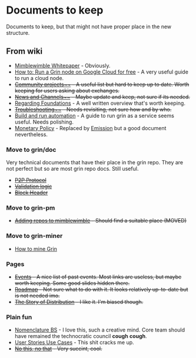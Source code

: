 # Documents to keep

Documents to keep, but that might not have proper place in the new structure.

## From wiki

- [Mimblewimble Whitepaper](https://github.com/mimblewimble/docs/wiki/MimbleWimble-Origin) - Obviously.
- [How to: Run a Grin node on Google Cloud for free](https://github.com/mimblewimble/docs/wiki/How-to%3A-Run-a-Grin-node-on-Google-Cloud-for-free) - A very useful guide to run a cloud node.
- ~~[Community projects~~](https://github.com/mimblewimble/docs/wiki/Community-projects) - A useful list but hard to keep up to date. Worth keeping for users asking about exchanges.~~
- ~~[News and Channels~~](https://github.com/mimblewimble/docs/wiki/News-and-Channels) - Maybe update and keep, not sure if its needed.~~
- [Regarding Foundations](https://github.com/mimblewimble/docs/wiki/Regarding-Foundations) - A well written overview that's worth keeping.
- ~~[Troubleshooting~~](https://github.com/mimblewimble/docs/wiki/Troubleshooting) - Needs revisiting, not sure how and by who.~~
- [Build and run automation](https://github.com/mimblewimble/docs/wiki/Build-and-run-automation) - A guide to run grin as a service seems useful. Needs polishing.
- [Monetary Policy](https://github.com/mimblewimble/docs/wiki/Monetary-Policy) - Replaced by [Emission](https://paouky.github.io/docs/about-grin/emission/) but a good document nevertheless.

### Move to grin/doc

Very technical documents that have their place in the grin repo. They are not perfect but so are most grin repo docs. Still useful.

- ~~[P2P Protocol](https://github.com/mimblewimble/docs/wiki/P2P-Protocol)~~
- ~~[Validation logic](https://github.com/mimblewimble/docs/wiki/Validation-logic)~~
- ~~[Block Header](https://github.com/mimblewimble/docs/wiki/Block-Header)~~

### Move to grin-pm

- ~~[Adding repos to mimblewimble](https://github.com/mimblewimble/docs/wiki/Adding-repos-to--mimblewimble) - Should find a suitable place (MOVED)~~


### Move to grin-miner

- [How to mine Grin](https://github.com/mimblewimble/docs/wiki/How-to-mine-Grin)

### Pages

- ~~[Events](https://github.com/mimblewimble/docs/wiki/Events) - A nice list of past events. Most links are useless, but maybe worth keeping. Some good slides hidden there.~~
- ~~[Roadmap](https://github.com/mimblewimble/docs/wiki/Roadmap) - Not sure what to do with it. It looks relatively up-to-date but is not needed imo.~~
- ~~[The Story of Distribution](https://github.com/mimblewimble/docs/wiki/The-Story-of-Distribution) - I like it. I'm biased though.~~


### Plain fun

- [Nomenclature BS](https://github.com/mimblewimble/docs/wiki/Nomenclature-BS) - I love this, such a creative mind. Core team should have remained the technocratic council **cough** **cough**.
- [User Stories Use Cases](https://github.com/mimblewimble/docs/wiki/User-Stories---Use-cases) - This shit cracks me up.
- ~~[No this, no that](https://github.com/mimblewimble/docs/wiki/No-this%2C-no-that) - Very succint, cool.~~
